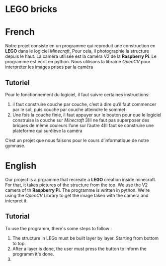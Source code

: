 # LEGO bricks

# French

Notre projet consiste en un programme qui reproduit une construction en **LEGO** dans le logiciel *Minecraft*, Pour cela, il photographie la structure depuis le haut. La caméra utilisée est la caméra V2 de la **Raspberry Pi**. Le programme est écrit en python. Nous utilisons la librairie *OpenCV* pour interpréter les images prises par la caméra

## Tutoriel

Pour le fonctionnement du logiciel, il faut suivre certaines instructions: 
1) il faut construire couche par couche, c’est à dire qu’il faut commencer par le sol, puis couche par couche atteindre le sommet
2) Une fois la couche finie, il faut appuyer sur le bouton pour que le logiciel construise la couche sur *Minecraft*
3)Il ne faut pas superposer des briques de même couleurs l’une sur l’autre
4)Il faut se construire une plateforme qui surélève  la caméra

C’est un projet que nous faisons pour le cours d’informatique de notre gymnase.


# English

Our project is a prgramme that recreate a **LEGO** creation inside minecraft. For that, it takes pictures of the structure from the top. We use the V2 camera of th **Raspberry Pi**. The programme is written in python. We're using the *OpenCV* Library to get the image taken with the camera and interpret it.

## Tutorial

To use the programm, there's some steps to follow :
1) The structure in LEGo must be built layer by layer. Starting from bottom to top.
2) After a layer is done, the user must press the button to inform the programm it's done.
3)
